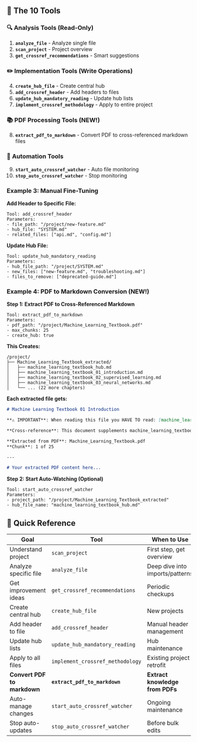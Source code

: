 ## 🧰 The 10 Tools

### 🔍 **Analysis Tools** (Read-Only)
1. **`analyze_file`** - Analyze single file
2. **`scan_project`** - Project overview  
3. **`get_crossref_recommendations`** - Smart suggestions

### ✏️ **Implementation Tools** (Write Operations)
4. **`create_hub_file`** - Create central hub
5. **`add_crossref_header`** - Add headers to files
6. **`update_hub_mandatory_reading`** - Update hub lists
7. **`implement_crossref_methodology`** - Apply to entire project

### 📚 **PDF Processing Tools** (NEW!)
8. **`extract_pdf_to_markdown`** - Convert PDF to cross-referenced markdown files

### 🤖 **Automation Tools**
9. **`start_auto_crossref_watcher`** - Auto file monitoring
10. **`stop_auto_crossref_watcher`** - Stop monitoring 

### **Example 3: Manual Fine-Tuning**

**Add Header to Specific File:**
```
Tool: add_crossref_header
Parameters:
- file_path: "/project/new-feature.md"
- hub_file: "SYSTEM.md"
- related_files: ["api.md", "config.md"]
```

**Update Hub File:**
```
Tool: update_hub_mandatory_reading
Parameters:
- hub_file_path: "/project/SYSTEM.md"
- new_files: ["new-feature.md", "troubleshooting.md"]
- files_to_remove: ["deprecated-guide.md"]
```

### **Example 4: PDF to Markdown Conversion (NEW!)**

**Step 1: Extract PDF to Cross-Referenced Markdown**
```
Tool: extract_pdf_to_markdown
Parameters:
- pdf_path: "/project/Machine_Learning_Textbook.pdf"
- max_chunks: 25
- create_hub: true
```

**This Creates:**
```
/project/
├── Machine_Learning_Textbook_extracted/
│   ├── machine_learning_textbook_hub.md
│   ├── machine_learning_textbook_01_introduction.md
│   ├── machine_learning_textbook_02_supervised_learning.md
│   ├── machine_learning_textbook_03_neural_networks.md
│   └── ... (22 more chapters)
```

**Each extracted file gets:**
```markdown
# Machine Learning Textbook 01 Introduction

**⚠️ IMPORTANT**: When reading this file you HAVE TO read: [machine_learning_textbook_hub.md](machine_learning_textbook_hub.md)

**Cross-reference**: This document supplements machine_learning_textbook_hub.md. Also read: [machine_learning_textbook_02_supervised_learning.md](machine_learning_textbook_02_supervised_learning.md)

**Extracted from PDF**: Machine_Learning_Textbook.pdf
**Chunk**: 1 of 25

---

# Your extracted PDF content here...
```

**Step 2: Start Auto-Watching (Optional)**
```
Tool: start_auto_crossref_watcher
Parameters:
- project_path: "/project/Machine_Learning_Textbook_extracted"
- hub_file_name: "machine_learning_textbook_hub.md"
```

## 🎯 Quick Reference

| **Goal** | **Tool** | **When to Use** |
|----------|----------|-----------------|
| Understand project | `scan_project` | First step, get overview |
| Analyze specific file | `analyze_file` | Deep dive into imports/patterns |
| Get improvement ideas | `get_crossref_recommendations` | Periodic checkups |
| Create central hub | `create_hub_file` | New projects |
| Add header to file | `add_crossref_header` | Manual header management |
| Update hub lists | `update_hub_mandatory_reading` | Hub maintenance |
| Apply to all files | `implement_crossref_methodology` | Existing project retrofit |
| **Convert PDF to markdown** | **`extract_pdf_to_markdown`** | **Extract knowledge from PDFs** |
| Auto-manage changes | `start_auto_crossref_watcher` | Ongoing maintenance |
| Stop auto-updates | `stop_auto_crossref_watcher` | Before bulk edits | 